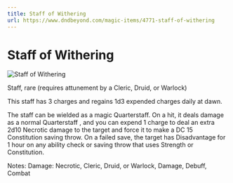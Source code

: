```yaml
---
title: Staff of Withering
url: https://www.dndbeyond.com/magic-items/4771-staff-of-withering
---
```


# Staff of Withering

![Staff of Withering](staff-of-withering.png)

Staff, rare (requires attunement by a Cleric, Druid, or Warlock)

This staff has 3 charges and regains 1d3 expended charges daily at dawn.

The staff can be wielded as a magic Quarterstaff. On a hit, it deals damage as a normal Quarterstaff , and you can expend 1 charge to deal an extra 2d10 Necrotic damage to the target and force it to make a DC 15 Constitution saving throw. On a failed save, the target has Disadvantage for 1 hour on any ability check or saving throw that uses Strength or Constitution.

Notes: Damage: Necrotic, Cleric, Druid, or Warlock, Damage, Debuff, Combat